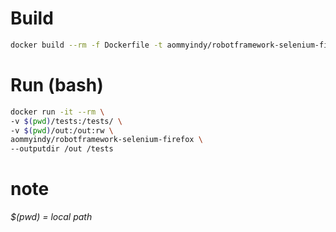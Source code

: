 # Build
``` bash
docker build --rm -f Dockerfile -t aommyindy/robotframework-selenium-firefox .
```

# Run (bash)
``` bash
docker run -it --rm \
-v $(pwd)/tests:/tests/ \
-v $(pwd)/out:/out:rw \
aommyindy/robotframework-selenium-firefox \
--outputdir /out /tests
```

# note
_$(pwd) = local path_ 
